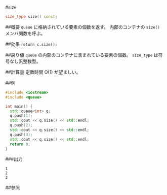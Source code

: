 #size
```cpp
size_type size() const;
```

##概要
`queue` に格納されている要素の個数を返す。 
内部のコンテナの `size()` メンバ関数を呼ぶ。


##効果
`return c.size();`


##戻り値
`queue` の内部のコンテナに含まれている要素の個数。
`size_type` は符号なし汎整数型。


##計算量
定数時間 O(1) が望ましい。


##例
```cpp
#include <iostream>
#include <queue>

int main() {
  std::queue<int> q;
  q.push(1);
  std::cout << q.size() << std::endl;
  q.push(2);
  std::cout << q.size() << std::endl;
  q.push(3);
  std::cout << q.size() << std::endl;
  return 0;
}
```

###出力
```
1
2
3
```

##参照


